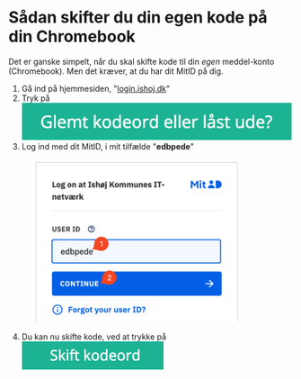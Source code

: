 # Sådan skifter du din egen kode på din Chromebook

Det er ganske simpelt, når du skal skifte kode til din _egen_ meddel-konto (Chromebook). Men det kræver, at du har dit MitID på dig.

1. Gå ind på hjemmesiden, "[login.ishoj.dk](https://login.ishoj.dk)"
2. Tryk på <img src="../.gitbook/assets/image (11).png" alt="" data-size="line">
3. Log ind med dit MitID, i mit tilfælde "**edbpede**"

<figure><img src="../.gitbook/assets/image (1).png" alt="" width="375"><figcaption></figcaption></figure>

4. Du kan nu skifte kode, ved at trykke på <img src="../.gitbook/assets/image.png" alt="" data-size="line">
